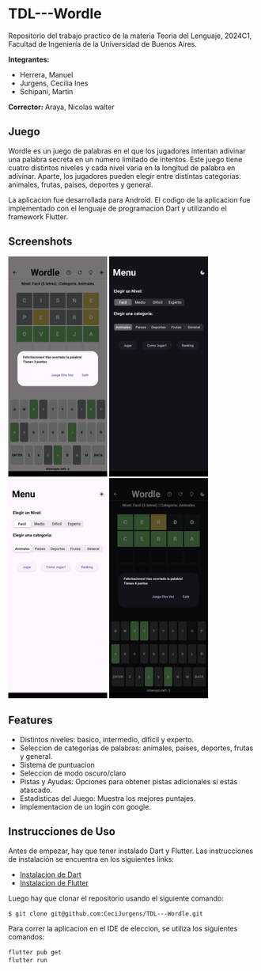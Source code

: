 # TDL---Wordle
Repositorio del trabajo practico de la  materia Teoria del Lenguaje, 2024C1, Facultad de Ingeniería de la Universidad de Buenos Aires. 

**Integrantes:**

- Herrera, Manuel
- Jurgens, Cecilia Ines
- Schipani, Martin

**Corrector:** Araya, Nicolas walter

## Juego

Wordle es un juego de palabras en el que los jugadores intentan adivinar una palabra secreta en un número limitado de intentos. Este juego tiene cuatro distintos niveles y cada nivel varia en la longitud de palabra en adivinar. Aparte, los jugadores pueden elegir entre distintas categorias: animales, frutas, paises, deportes y general. 

La aplicacion fue desarrollada para Android. El codigo de la aplicacion fue implementado con el lenguaje de programacion Dart y utilizando el framework Flutter.

## Screenshots

<img src="https://github.com/CeciJurgens/TDL---Wordle/blob/main/img01.png" alt="Screenshot 1" width="200"/> <img src="https://github.com/CeciJurgens/TDL---Wordle/blob/main/img02.png" alt="Screenshot 2" width="200"/> <img src="https://github.com/CeciJurgens/TDL---Wordle/blob/main/img03.png" alt="Screenshot 3" width="200"/> <img src="https://github.com/CeciJurgens/TDL---Wordle/blob/main/img04.png" alt="Screenshot 4" width="200"/>

## Features
- Distintos niveles: basico, intermedio, dificil y experto.
- Seleccion de categorias de palabras: animales, paises, deportes, frutas y general.
- Sistema de puntuacion
- Seleccion de modo oscuro/claro
- Pistas y Ayudas: Opciones para obtener pistas adicionales si estás atascado.
- Estadisticas del Juego: Muestra los mejores puntajes.
- Implementacion de un login con google. 

## Instrucciones de Uso

Antes de empezar, hay que tener instalado Dart y Flutter. Las instrucciones de instalación se encuentra en los siguientes links: 
- [Instalacion de Dart](https://dart.dev/get-dart)
- [Instalacion de Flutter](https://docs.flutter.dev/get-started/install)

Luego hay que clonar el repositorio usando el siguiente comando:

```
$ git clone git@github.com:CeciJurgens/TDL---Wordle.git
```

Para correr la aplicacion en el IDE de eleccion, se utiliza los siguientes comandos: 

```
flutter pub get
flutter run
```
